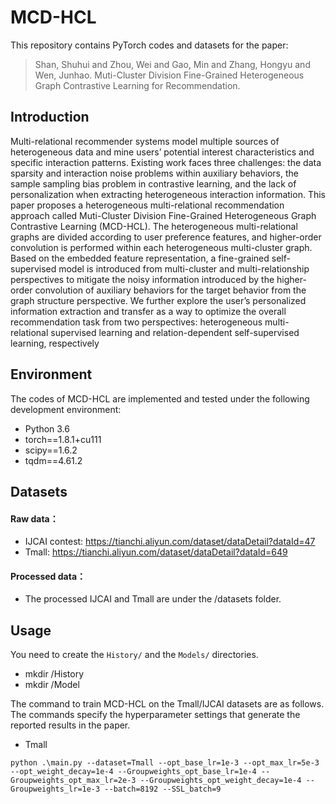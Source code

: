 # MCD-HCL

This repository contains PyTorch codes and datasets for the paper:

> Shan, Shuhui and Zhou, Wei and Gao, Min and Zhang, Hongyu and Wen, Junhao. Muti-Cluster Division Fine-Grained Heterogeneous Graph Contrastive Learning for Recommendation.


## Introduction
Multi-relational recommender systems model multiple sources of heterogeneous data and mine users’ potential interest characteristics and specific interaction patterns. Existing work faces three challenges: the data sparsity and interaction noise problems within auxiliary behaviors, the sample sampling bias problem in contrastive learning, and the lack of personalization when extracting heterogeneous interaction information. This paper proposes a heterogeneous multi-relational recommendation approach called Muti-Cluster Division Fine-Grained Heterogeneous Graph Contrastive Learning (MCD-HCL). The heterogeneous multi-relational graphs are divided according to user preference features, and higher-order convolution is performed within each heterogeneous multi-cluster graph. Based on the embedded feature representation, a fine-grained self-supervised model is introduced from multi-cluster and multi-relationship perspectives to mitigate the noisy information introduced by the higher-order convolution of auxiliary behaviors for the target behavior from the graph structure perspective. We further explore the user’s personalized information extraction and transfer as a way to optimize the overall recommendation task from two perspectives: heterogeneous multi-relational supervised learning and relation-dependent self-supervised learning, respectively


## Environment

The codes of MCD-HCL are implemented and tested under the following development environment:

- Python 3.6
- torch==1.8.1+cu111
- scipy==1.6.2
- tqdm==4.61.2



## Datasets

#### Raw data：
- IJCAI contest:  https://tianchi.aliyun.com/dataset/dataDetail?dataId=47
- Tmall:  https://tianchi.aliyun.com/dataset/dataDetail?dataId=649 
#### Processed data：
- The processed IJCAI and Tmall are under the /datasets folder.


## Usage
You need to create the `History/` and the `Models/` directories. 
- mkdir /History
- mkdir /Model 

The command to train MCD-HCL on the Tmall/IJCAI datasets are as follows. The commands specify the hyperparameter settings that generate the reported results in the paper.

* Tmall
```
python .\main.py --dataset=Tmall --opt_base_lr=1e-3 --opt_max_lr=5e-3 --opt_weight_decay=1e-4 --Groupweights_opt_base_lr=1e-4 --Groupweights_opt_max_lr=2e-3 --Groupweights_opt_weight_decay=1e-4 --Groupweights_lr=1e-3 --batch=8192 --SSL_batch=9
```
         







